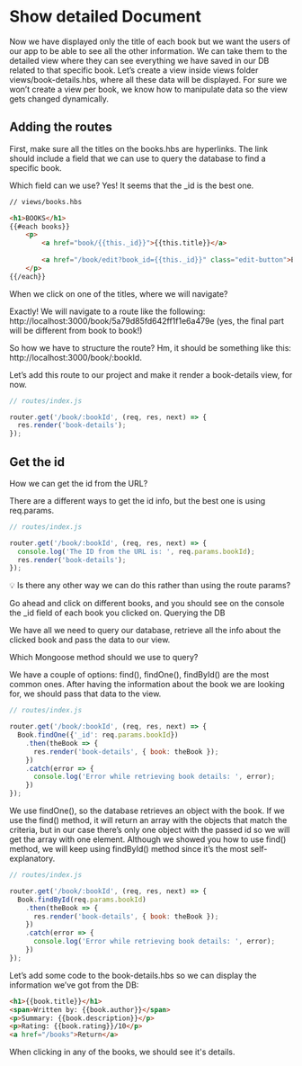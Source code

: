 # Show detailed Document

Now we have displayed only the title of each book but we want the users of our app to be able to see all the other information. We can take them to the detailed view where they can see everything we have saved in our DB related to that specific book. Let’s create a view inside views folder views/book-details.hbs, where all these data will be displayed. For sure we won’t create a view per book, we know how to manipulate data so the view gets changed dynamically.

## Adding the routes

First, make sure all the titles on the books.hbs are hyperlinks. The link should include a field that we can use to query the database to find a specific book.

Which field can we use? Yes! It seems that the _id is the best one.

```html
// views/books.hbs

<h1>BOOKS</h1>
{{#each books}}
    <p>
        <a href="book/{{this._id}}">{{this.title}}</a>
 
        <a href="/book/edit?book_id={{this._id}}" class="edit-button">EDIT</a>
    </p>
{{/each}}
```
When we click on one of the titles, where we will navigate?

Exactly! We will navigate to a route like the following: http://localhost:3000/book/5a79d85fd642ff1f1e6a479e (yes, the final part will be different from book to book!)

So how we have to structure the route? Hm, it should be something like this: http://localhost:3000/book/:bookId.

Let’s add this route to our project and make it render a book-details view, for now.
```js
// routes/index.js

router.get('/book/:bookId', (req, res, next) => {
  res.render('book-details');
});
```
## Get the id

How we can get the id from the URL?

There are a different ways to get the id info, but the best one is using req.params.
```js
// routes/index.js

router.get('/book/:bookId', (req, res, next) => {
  console.log('The ID from the URL is: ', req.params.bookId);
  res.render('book-details');
});
```
:bulb: Is there any other way we can do this rather than using the route params?

Go ahead and click on different books, and you should see on the console the _id field of each book you clicked on.
Querying the DB

We have all we need to query our database, retrieve all the info about the clicked book and pass the data to our view.

Which Mongoose method should we use to query?

We have a couple of options: find(), findOne(), findById() are the most common ones. After having the information about the book we are looking for, we should pass that data to the view.
```js
// routes/index.js

router.get('/book/:bookId', (req, res, next) => {
  Book.findOne({'_id': req.params.bookId})
    .then(theBook => {
      res.render('book-details', { book: theBook });
    })
    .catch(error => {
      console.log('Error while retrieving book details: ', error);
    })
});
```
We use findOne(), so the database retrieves an object with the book. If we use the find() method, it will return an array with the objects that match the criteria, but in our case there’s only one object with the passed id so we will get the array with one element. Although we showed you how to use find() method, we will keep using findById() method since it’s the most self-explanatory.
```js
// routes/index.js

router.get('/book/:bookId', (req, res, next) => {
  Book.findById(req.params.bookId)
    .then(theBook => {
      res.render('book-details', { book: theBook });
    })
    .catch(error => {
      console.log('Error while retrieving book details: ', error);
    })
});
```
Let’s add some code to the book-details.hbs so we can display the information we’ve got from the DB:
```html
<h1>{{book.title}}</h1>
<span>Written by: {{book.author}}</span>
<p>Summary: {{book.description}}</p>
<p>Rating: {{book.rating}}/10</p>
<a href="/books">Return</a>
```
When clicking in any of the books, we should see it's details.

